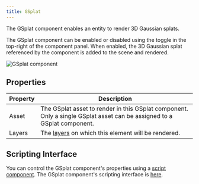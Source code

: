 ```yaml
---
title: GSplat
---
```


The GSplat component enables an entity to render 3D Gaussian splats.

The GSplat component can be enabled or disabled using the toggle in the top-right of the component panel. When enabled, the 3D Gaussian splat referenced by the component is added to the scene and rendered.

![GSplat component](/img/user-manual/scenes/components/component-gsplat.png)

## Properties

| Property | Description |
|----------|-------------|
| Asset    | The GSplat asset to render in this GSplat component. Only a single GSplat asset can be assigned to a GSplat component. |
| Layers   | The [layers](/user-manual/graphics/layers) on which this element will be rendered. |

## Scripting Interface

You can control the GSplat component's properties using a [script component](/user-manual/scenes/components/script). The GSplat component's scripting interface is [here](https://manual.oasisserver.link/engine/classes/GSplatComponent.html).
